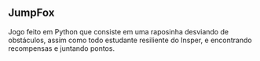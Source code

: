 ## JumpFox
Jogo feito em Python que consiste em uma raposinha desviando de obstáculos, assim como todo estudante resiliente do Insper, e encontrando recompensas e juntando pontos.

